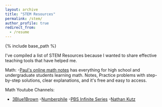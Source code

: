 ```yaml
---
layout: archive
title: "STEM Resources"
permalink: /stem/
author_profile: true
redirect_from:
  - /resume
---
```


{% include base_path %}

I've compiled a list of STEM Resources because I wanted to share effective teaching tools that have helped me. 

Math: 
-[Paul's online math notes](https://tutorial.math.lamar.edu/) has everything for high school and undergraduate students learning math.  Notes, Practice problems with step-by-step solutions, clear explanations, and it's free and easy to access.  

Math Youtube Channels: 
- [3Blue1Brown](https://www.youtube.com/channel/UCYO_jab_esuFRV4b17AJtAw)
-[Numberphile](https://www.youtube.com/user/numberphile)
-[PBS Infinite Series](https://www.youtube.com/channel/UCs4aHmggTfFrpkPcWSaBN9g)
-[Nathan Kutz](https://www.youtube.com/channel/UCoUOaSVYkTV6W4uLvxvgiFA)


